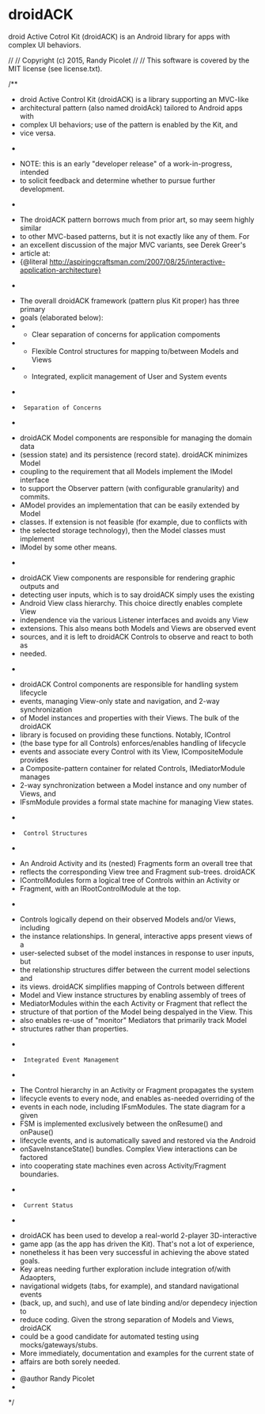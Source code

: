 # droidACK
droid Active Cotrol Kit (droidACK) is an Android library for apps with complex UI behaviors. 

//
//	Copyright (c) 2015,  Randy Picolet
//
//	This software is covered by the MIT license (see license.txt). 

/**
 * droid Active Control Kit (droidACK) is a library supporting an MVC-like 
 * architectural pattern (also named droidAck) tailored to Android apps with 
 * complex UI behaviors; use of the pattern is enabled by the Kit, and 
 * vice versa.
 * <p> 
 * NOTE: this is an early "developer release" of a work-in-progress, intended
 * to solicit feedback and determine whether to pursue further development.
 * <p>
 * The droidACK pattern borrows much from prior art, so may seem highly similar
 * to other MVC-based patterns, but it is not exactly like any of them. For 
 * an excellent discussion of the major MVC variants, see Derek Greer's 
 * article at: 
 * {@literal http://aspiringcraftsman.com/2007/08/25/interactive-application-architecture}
 * <p>
 * The overall droidACK framework (pattern plus Kit proper) has three primary 
 * goals (elaborated below):
 * - Clear separation of concerns for application compoments
 * - Flexible Control structures for mapping to/between Models and Views 
 * - Integrated, explicit management of User and System events
 * <p>
 * 		Separation of Concerns
 * <p>
 * droidACK Model components are responsible for managing the domain data 
 * (session state) and its persistence (record state). droidACK minimizes Model
 * coupling to the requirement that all Models implement the IModel interface 
 * to support the Observer pattern (with configurable granularity) and commits.
 * AModel provides an implementation that can be easily extended by Model 
 * classes. If extension is not feasible (for example, due to conflicts with 
 * the selected storage technology), then the Model classes must implement 
 * IModel by some other means.
 * <p>
 * droidACK View components are responsible for rendering graphic outputs and 
 * detecting user inputs, which is to say droidACK simply uses the existing 
 * Android View class hierarchy. This choice directly enables complete View 
 * independence via the various Listener interfaces and avoids any View 
 * extensions. This also means both Models and Views are observed event 
 * sources, and it is left to droidACK Controls to observe and react to both as 
 * needed.
 * <p>
 * droidACK Control components are responsible for handling system lifecycle 
 * events, managing View-only state and navigation, and 2-way synchronization 
 * of Model instances and properties with their Views. The bulk of the droidACK
 * library is focused on providing these functions. Notably, IControl 
 * (the base type for all Controls) enforces/enables handling of lifecycle 
 * events and associate every Control with its View, ICompositeModule provides 
 * a Composite-pattern container for related Controls, IMediatorModule manages 
 * 2-way synchronization between a Model instance and ony number of Views, and
 * IFsmModule provides a formal state machine for managing View states.
 * <p>
 *		Control Structures
 * <p>
 * An Android Activity and its (nested) Fragments form an overall tree that 
 * reflects the corresponding View tree and Fragment sub-trees. droidACK 
 * IControlModules form a logical tree of Controls within an Activity or 
 * Fragment, with an IRootControlModule at the top.   
 * <p>
 * Controls logically depend on their observed Models and/or Views, including 
 * the instance relationships. In general, interactive apps present views of a 
 * user-selected subset of the model instances in response to user inputs, but 
 * the relationship structures differ between the current model selections and 
 * its views. droidACK simplifies mapping of Controls between different 
 * Model and View instance structures by enabling assembly of trees of 
 * MediatorModules within the each Activity or Fragment that reflect the 
 * structure of that portion of the Model being despalyed in the View. This 
 * also enables re-use of "monitor" Mediators that primarily track Model 
 * structures rather than properties.
 * <p>
 *		Integrated Event Management
 * <p>
 * The Control hierarchy in an Activity or Fragment propagates the system 
 * lifecycle events to every node, and enables as-needed overriding of the 
 * events in each node, including IFsmModules. The state diagram for a given
 * FSM is implemented exclusively between the onResume() and onPause() 
 * lifecycle events, and is automatically saved and restored via the Android
 * onSaveInstanceState() bundles. Complex View interactions can be factored 
 * into cooperating state machines even across Activity/Fragment boundaries.
 * <p>
 * 		Current Status
 * <p>
 * droidACK has been used to develop a real-world 2-player 3D-interactive 
 * game app (as the app has driven the Kit). That's not a lot of experience, 
 * nonetheless it has been very successful in achieving the above stated goals.
 * Key areas needing further exploration include integration of/with Adaopters, 
 * navigational widgets (tabs, for example), and standard navigational events 
 * (back, up, and such), and use of late binding and/or dependecy injection to
 * reduce coding. Given the strong separation of Models and Views, droidACK 
 * could be a good candidate for automated testing using mocks/gateways/stubs. 
 * More immediately, documentation and examples for the current state of 
 * affairs are both sorely needed.
 * 
 * @author Randy Picolet
 * 
 */
